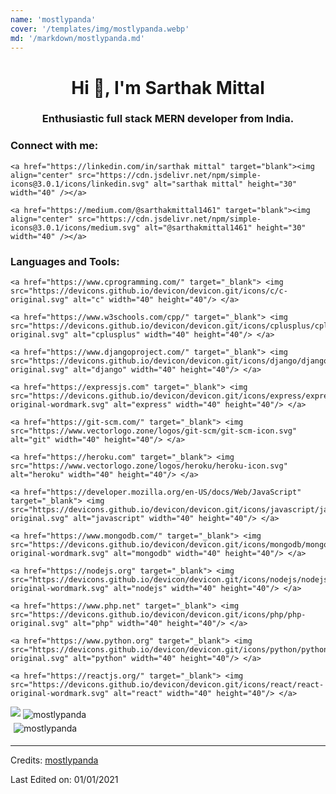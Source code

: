 ```yaml
---
name: 'mostlypanda'
cover: '/templates/img/mostlypanda.webp'
md: '/markdown/mostlypanda.md'
---
```



<h1 align="center">Hi 👋, I'm Sarthak Mittal</h1>
<h3 align="center">Enthusiastic full stack MERN developer from India.</h3>


<h3 align="left">Connect with me:</h3>
<p align="left">

    <a href="https://linkedin.com/in/sarthak mittal" target="blank"><img align="center" src="https://cdn.jsdelivr.net/npm/simple-icons@3.0.1/icons/linkedin.svg" alt="sarthak mittal" height="30" width="40" /></a>

    <a href="https://medium.com/@sarthakmittal1461" target="blank"><img align="center" src="https://cdn.jsdelivr.net/npm/simple-icons@3.0.1/icons/medium.svg" alt="@sarthakmittal1461" height="30" width="40" /></a>

</p>

<h3 align="left">Languages and Tools:</h3>
<p align="left"> 

    <a href="https://www.cprogramming.com/" target="_blank"> <img src="https://devicons.github.io/devicon/devicon.git/icons/c/c-original.svg" alt="c" width="40" height="40"/> </a> 

    <a href="https://www.w3schools.com/cpp/" target="_blank"> <img src="https://devicons.github.io/devicon/devicon.git/icons/cplusplus/cplusplus-original.svg" alt="cplusplus" width="40" height="40"/> </a> 

    <a href="https://www.djangoproject.com/" target="_blank"> <img src="https://devicons.github.io/devicon/devicon.git/icons/django/django-original.svg" alt="django" width="40" height="40"/> </a> 

    <a href="https://expressjs.com" target="_blank"> <img src="https://devicons.github.io/devicon/devicon.git/icons/express/express-original-wordmark.svg" alt="express" width="40" height="40"/> </a> 

    <a href="https://git-scm.com/" target="_blank"> <img src="https://www.vectorlogo.zone/logos/git-scm/git-scm-icon.svg" alt="git" width="40" height="40"/> </a> 

    <a href="https://heroku.com" target="_blank"> <img src="https://www.vectorlogo.zone/logos/heroku/heroku-icon.svg" alt="heroku" width="40" height="40"/> </a> 

    <a href="https://developer.mozilla.org/en-US/docs/Web/JavaScript" target="_blank"> <img src="https://devicons.github.io/devicon/devicon.git/icons/javascript/javascript-original.svg" alt="javascript" width="40" height="40"/> </a> 

    <a href="https://www.mongodb.com/" target="_blank"> <img src="https://devicons.github.io/devicon/devicon.git/icons/mongodb/mongodb-original-wordmark.svg" alt="mongodb" width="40" height="40"/> </a>

    <a href="https://nodejs.org" target="_blank"> <img src="https://devicons.github.io/devicon/devicon.git/icons/nodejs/nodejs-original-wordmark.svg" alt="nodejs" width="40" height="40"/> </a>

    <a href="https://www.php.net" target="_blank"> <img src="https://devicons.github.io/devicon/devicon.git/icons/php/php-original.svg" alt="php" width="40" height="40"/> </a> 

    <a href="https://www.python.org" target="_blank"> <img src="https://devicons.github.io/devicon/devicon.git/icons/python/python-original.svg" alt="python" width="40" height="40"/> </a>

    <a href="https://reactjs.org/" target="_blank"> <img src="https://devicons.github.io/devicon/devicon.git/icons/react/react-original-wordmark.svg" alt="react" width="40" height="40"/> </a> 

</p>

<img src='https://github-readme-stats.vercel.app/api?username=mostlypanda&show_icons=true&theme=radical&count_private=true'/>

<img align="center" src="https://github-readme-streak-stats.herokuapp.com/?user=mostlypanda&count_private=true&theme=radical" alt="mostlypanda" />

<div style="flex: 33.33%; padding: 5px;">
    <img align="center" src="https://github-readme-stats.vercel.app/api/wakatime?username=mostlypanda&count_private=true&theme=radical" alt="mostlypanda" /></div>
</div>

-----
Credits: [mostlypanda](https://github.com/mostlypanda)

Last Edited on: 01/01/2021